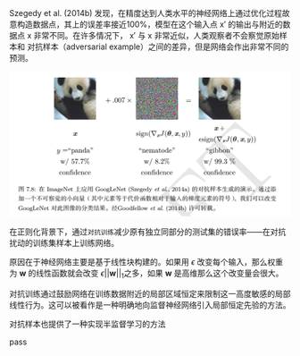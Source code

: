 
Szegedy et al. (2014b) 发现，在精度达到人类水平的神经网络上通过优化过程故意构造数据点，其上的误差率接近100%，模型在这个输入点 x′ 的输出与附近的数据点 x 非常不同。在许多情况下， x′ 与 x 非常近似，人类观察者不会察觉原始样本和 对抗样本（adversarial example）之间的差异，但是网络会作出非常不同的预测。  

![image-20230329102223454](imags/image-20230329102223454.png)

在正则化背景下，通过`对抗训练`减少原有独立同部分的测试集的错误率——在对抗扰动的训练集样本上训练网络。

原因在于神经网络主要是基于线性块构建的。如果用 $\epsilon$ 改变每个输入，那么权重为 $\boldsymbol{w}$ 的线性函数就会改变 $\epsilon ||\boldsymbol{w}||_1$之多，如果 $\boldsymbol{w}$ 是高维那么这个改变量会很大。

对抗训练通过鼓励网络在训练数据附近的局部区域恒定来限制这一高度敏感的局部线性行为。这可以被看作是一种明确地向监督神经网络引入局部恒定先验的方法。  

对抗样本也提供了一种实现半监督学习的方法

pass

